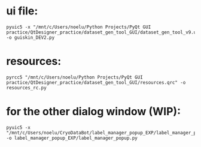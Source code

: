 # ui file:
```
pyuic5 -x "/mnt/c/Users/noelu/Python Projects/PyQt GUI practice/QtDesigner_practice/dataset_gen_tool_GUI/dataset_gen_tool_v9.ui" -o guiskin_DEV2.py
```

# resources:
```
pyrcc5 "/mnt/c/Users/noelu/Python Projects/PyQt GUI practice/QtDesigner_practice/dataset_gen_tool_GUI/resources.qrc" -o resources_rc.py
```


# for the other dialog window (WIP):
```
pyuic5 -x "/mnt/c/Users/noelu/CryoDataBot/label_manager_popup_EXP/label_manager_popup.ui" -o label_manager_popup_EXP/label_manager_popup.py
```